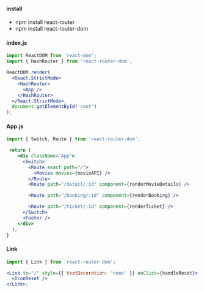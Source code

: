 #### install

- npm install react-router
- npm install react-router-dom

#### index.js

```jsx
import ReactDOM from 'react-dom';
import { HashRouter } from 'react-router-dom';

ReactDOM.render(
  <React.StrictMode>
    <HashRouter>
      <App />
    </HashRouter>
  </React.StrictMode>,
  document.getElementById('root')
);
```

#### App.js

```jsx
import { Switch, Route } from 'react-router-dom';

 return (
    <div className="App">
      <Switch>
        <Route exact path="/">
          <Movies movies={movieAPI} />
        </Route>
        <Route path="/detail/:id" component={renderMovieDetails} />

        <Route path="/booking/:id" component={renderBooking} />

        <Route path="/ticket/:id" component={renderTicket} />
      </Switch>
      <Footer />
    </div>
  );
}
```

#### Link

```jsx
import { Link } from 'react-router-dom';

<Link to="/" style={{ textDecoration: 'none' }} onClick={handleReset}>
  <IconReset />
</Link>;
```

